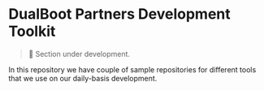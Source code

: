 # DualBoot Partners Development Toolkit

> :construction: Section under development.

In this repository we have couple of sample repositories for different tools that we use on our daily-basis development.


